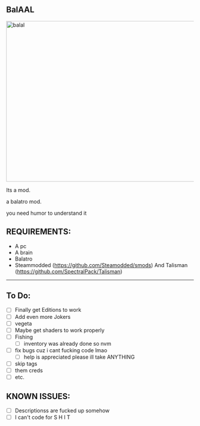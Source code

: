 ## BalAAL
<img width="666" height="432" alt="balal" src="https://github.com/user-attachments/assets/c2622207-2f54-4e26-9cb9-35b33644858a" />

Its a mod.

a balatro mod.

you need humor to understand it
## REQUIREMENTS:
- A pc
- A brain
- Balatro
- Steammodded (https://github.com/Steamodded/smods) And Talisman (https://github.com/SpectralPack/Talisman)
-----------------------------------------
## To Do:
- [ ] Finally get Editions to work
- [ ] Add even more Jokers
- [ ] vegeta
- [ ] Maybe get shaders to work properly
- [ ] Fishing
   - [ ] inventory was already done so nvm
- [ ] fix bugs cuz i cant fucking code lmao
    - [ ] help is appreciated  please ill take ANYTHING
- [ ] skip tags
- [ ] them creds
- [ ] etc.
## KNOWN ISSUES:
- [ ] Descriptionss are fucked up somehow
- [ ] I can't code for S H I T
